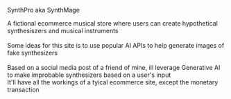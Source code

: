 SynthPro aka SynthMage

A fictional ecommerce musical store 
where users can create hypothetical synthesiszers and musical instruments
</br>
</br>
Some ideas for this site is to use popular AI APIs to help generate images of fake synthesizers</br>
</br>
Based on a social media post of a friend of mine, ill leverage Generative AI to make improbable synthesizers based on a user's input
</br>
It'll have all the workings of a tyical ecommerce site, except the monetary transaction


